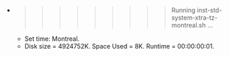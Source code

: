 * >>>>>>>>> Running inst-std-system-xtra-tz-montreal.sh ...
  * Set time: Montreal.
  * Disk size = 4924752K. Space Used = 8K. Runtime = 00:00:00:01.
